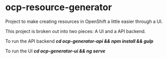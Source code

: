 # ocp-resource-generator
Project to make creating resources in OpenShift a little easier through a UI. 

This project is broken out into two pieces: A UI and a API backend.

To run the API backend ***cd ocp-generator-api && npm install && gulp***

To run the UI ***cd ocp-generator-ui && ng serve***
